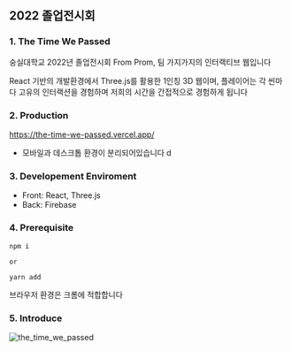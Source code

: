 ## 2022 졸업전시회

### 1. The Time We Passed

숭실대학교 2022년 졸업전시회 From Prom,
팀 가지가지의 인터랙티브 웹입니다

React 기반의 개발환경에서 Three.js를 활용한 1인칭 3D 웹이며,
플레이어는 각 씬마다 고유의 인터랙션을 경험하며 저희의 시간을 간접적으로 경험하게 됩니다

### 2. Production

https://the-time-we-passed.vercel.app/

- 모바일과 데스크톱 환경이 분리되어있습니다
  d

### 3. Developement Enviroment

- Front: React, Three.js
- Back: Firebase

### 4. Prerequisite

```
npm i

or

yarn add
```

브라우저 환경은 크롬에 적합합니다

### 5. Introduce

<img src="https://user-images.githubusercontent.com/66871265/166098510-e0647154-b0d9-44f4-b622-feba3922c56b.png" alt="the_time_we_passed" >
